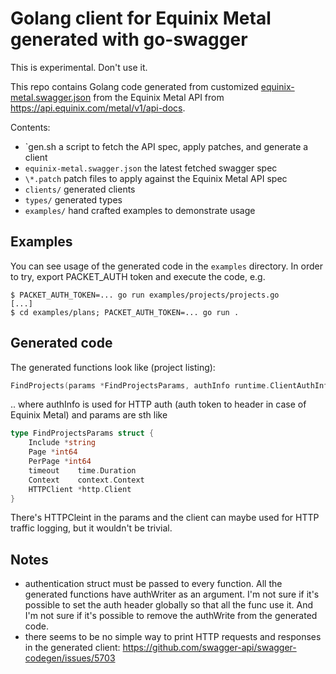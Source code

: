 # Golang client for Equinix Metal generated with go-swagger

This is experimental. Don't use it.

This repo contains Golang code generated from customized [equinix-metal.swagger.json](equinix-metal.swagger.json) from the Equinix Metal API from <https://api.equinix.com/metal/v1/api-docs>.

Contents:
- `gen.sh a script to fetch the API spec, apply patches, and generate a client
- `equinix-metal.swagger.json` the latest fetched swagger spec
- `\*.patch` patch files to apply against the Equinix Metal API spec
- `clients/` generated clients
- `types/` generated types
- `examples/` hand crafted examples to demonstrate usage

## Examples

You can see usage of the generated code in the `examples` directory. In order to try, export PACKET_AUTH token and execute the code, e.g.

```
$ PACKET_AUTH_TOKEN=... go run examples/projects/projects.go
[...]
$ cd examples/plans; PACKET_AUTH_TOKEN=... go run .
```

## Generated code

The generated functions look like (project listing):

```go
FindProjects(params *FindProjectsParams, authInfo runtime.ClientAuthInfoWriter) (*FindProjectsOK, error)
```

.. where authInfo is used for HTTP auth (auth token to header in case of Equinix Metal) and params are sth like

```go
type FindProjectsParams struct {
    Include *string
    Page *int64
    PerPage *int64
    timeout    time.Duration
    Context    context.Context
    HTTPClient *http.Client
}
```

There's HTTPCleint in the params and the client can maybe used for HTTP traffic logging, but it wouldn't be trivial.



## Notes

- authentication struct must be passed to every function. All the generated functions have authWriter as an argument. I'm not sure if it's possible to set the auth header globally so that all the func use it. And I'm not sure if it's possible to remove the authWrite from the generated code.
- there seems to be no simple way to print HTTP requests and responses in the generated client:
  https://github.com/swagger-api/swagger-codegen/issues/5703
